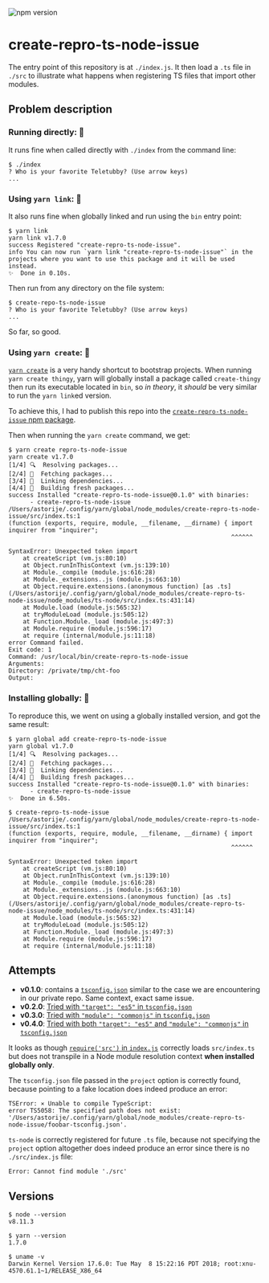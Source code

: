 ![npm version](https://img.shields.io/npm/v/create-repro-ts-node-issue.svg?style=flat-square)

# create-repro-ts-node-issue

The entry point of this repository is at `./index.js`. It then load a `.ts` file
in `./src` to illustrate what happens when registering TS files that import
other modules.

## Problem description

### Running directly: 🌸

It runs fine when called directly with `./index` from the command line:

```
$ ./index
? Who is your favorite Teletubby? (Use arrow keys)
...
```

### Using `yarn link`: 🌼

It also runs fine when globally linked and run using the `bin` entry point:

```
$ yarn link
yarn link v1.7.0
success Registered "create-repro-ts-node-issue".
info You can now run `yarn link "create-repro-ts-node-issue"` in the projects where you want to use this package and it will be used instead.
✨  Done in 0.10s.
```

Then run from any directory on the file system:

```
$ create-repo-ts-node-issue
? Who is your favorite Teletubby? (Use arrow keys)
...
```

So far, so good.

### Using `yarn create`: 🥀

[`yarn create`](https://yarnpkg.com/lang/en/docs/cli/create/) is a very handy
shortcut to bootstrap projects.
When running `yarn create thingy`, yarn will globally install a package called
`create-thingy` then run its executable located in `bin`, so _in theory_, it
_should_ be very similar to run the `yarn link`ed version.

To achieve this, I had to publish this repo into the
[`create-repro-ts-node-issue` npm package](https://www.npmjs.com/package/create-repro-ts-node-issue).

Then when running the `yarn create` command, we get:

```
$ yarn create repro-ts-node-issue
yarn create v1.7.0
[1/4] 🔍  Resolving packages...
[2/4] 🚚  Fetching packages...
[3/4] 🔗  Linking dependencies...
[4/4] 📃  Building fresh packages...
success Installed "create-repro-ts-node-issue@0.1.0" with binaries:
      - create-repro-ts-node-issue
/Users/astorije/.config/yarn/global/node_modules/create-repro-ts-node-issue/src/index.ts:1
(function (exports, require, module, __filename, __dirname) { import inquirer from "inquirer";
                                                              ^^^^^^

SyntaxError: Unexpected token import
    at createScript (vm.js:80:10)
    at Object.runInThisContext (vm.js:139:10)
    at Module._compile (module.js:616:28)
    at Module._extensions..js (module.js:663:10)
    at Object.require.extensions.(anonymous function) [as .ts] (/Users/astorije/.config/yarn/global/node_modules/create-repro-ts-node-issue/node_modules/ts-node/src/index.ts:431:14)
    at Module.load (module.js:565:32)
    at tryModuleLoad (module.js:505:12)
    at Function.Module._load (module.js:497:3)
    at Module.require (module.js:596:17)
    at require (internal/module.js:11:18)
error Command failed.
Exit code: 1
Command: /usr/local/bin/create-repro-ts-node-issue
Arguments:
Directory: /private/tmp/cht-foo
Output:
```

### Installing globally: 🥀

To reproduce this, we went on using a globally installed version, and got the
same result:

```
$ yarn global add create-repro-ts-node-issue
yarn global v1.7.0
[1/4] 🔍  Resolving packages...
[2/4] 🚚  Fetching packages...
[3/4] 🔗  Linking dependencies...
[4/4] 📃  Building fresh packages...
success Installed "create-repro-ts-node-issue@0.1.0" with binaries:
      - create-repro-ts-node-issue
✨  Done in 6.50s.

$ create-repro-ts-node-issue
/Users/astorije/.config/yarn/global/node_modules/create-repro-ts-node-issue/src/index.ts:1
(function (exports, require, module, __filename, __dirname) { import inquirer from "inquirer";
                                                              ^^^^^^

SyntaxError: Unexpected token import
    at createScript (vm.js:80:10)
    at Object.runInThisContext (vm.js:139:10)
    at Module._compile (module.js:616:28)
    at Module._extensions..js (module.js:663:10)
    at Object.require.extensions.(anonymous function) [as .ts] (/Users/astorije/.config/yarn/global/node_modules/create-repro-ts-node-issue/node_modules/ts-node/src/index.ts:431:14)
    at Module.load (module.js:565:32)
    at tryModuleLoad (module.js:505:12)
    at Function.Module._load (module.js:497:3)
    at Module.require (module.js:596:17)
    at require (internal/module.js:11:18)
```

## Attempts

- **v0.1.0**: contains a [`tsconfig.json`](https://github.com/astorije/create-repro-ts-node-issue/blob/v0.1.0/tsconfig.json) similar to the case we are encountering in our private repo. Same context, exact same issue.
- **v0.2.0**: [Tried with `"target": "es5"` in `tsconfig.json`](https://github.com/astorije/create-repro-ts-node-issue/commit/5ae9bd9541b0de7ce027f2cd3a6af9d461f9e814)
- **v0.3.0**: [Tried with `"module": "commonjs"` in `tsconfig.json`](https://github.com/astorije/create-repro-ts-node-issue/commit/43546c1defa5cecf85012129801bd891e984bca1)
- **v0.4.0**: [Tried with both `"target": "es5"` and `"module": "commonjs"` in `tsconfig.json`](https://github.com/astorije/create-repro-ts-node-issue/commit/ec5d9be15514e9fdd4251a65d7592fd2fb32b027)

It looks as though [`require('src')` in `index.js`](https://github.com/astorije/create-repro-ts-node-issue/blob/3d3f9db59a2a9721177df627b0f230c2577f7b9a/index.js#L7) correctly loads `src/index.ts` but does not transpile in a Node module resolution context **when installed globally only**.

The `tsconfig.json` file passed in the `project` option is correctly found, because pointing to a fake location does indeed produce an error:

```
TSError: ⨯ Unable to compile TypeScript:
error TS5058: The specified path does not exist: '/Users/astorije/.config/yarn/global/node_modules/create-repro-ts-node-issue/foobar-tsconfig.json'.
```

`ts-node` is correctly registered for future `.ts` file, because not specifying the `project` option altogether does indeed produce an error since there is no `./src/index.js` file:

```
Error: Cannot find module './src'
```

## Versions

```
$ node --version
v8.11.3

$ yarn --version
1.7.0

$ uname -v
Darwin Kernel Version 17.6.0: Tue May  8 15:22:16 PDT 2018; root:xnu-4570.61.1~1/RELEASE_X86_64
```
